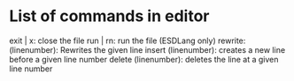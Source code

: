 # List of commands in editor
exit | x: close the file
run | rn: run the file (ESDLang only)
rewrite: (linenumber): Rewrites the given line
insert (linenumber): creates a new line before a given line number
delete (linenumber): deletes the line at a given line number